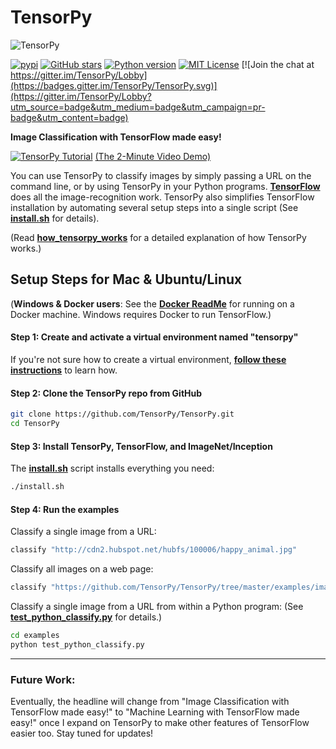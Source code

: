 # TensorPy
![](http://cdn2.hubspot.net/hubfs/100006/images/tensorpy_logo_4_p.png "TensorPy")

[![pypi](https://img.shields.io/pypi/v/tensorpy.svg)](https://pypi.python.org/pypi/tensorpy) [![GitHub stars](https://img.shields.io/github/stars/TensorPy/TensorPy.svg "GitHub stars")](https://github.com/TensorPy/TensorPy/stargazers) [![Python version](https://img.shields.io/badge/python-2.7-22AADD.svg "Python version")](https://docs.python.org/2/) [![MIT License](http://img.shields.io/badge/license-MIT-22BBCC.svg "MIT License")](https://github.com/TensorPy/TensorPy/blob/master/LICENSE) [![Join the chat at https://gitter.im/TensorPy/Lobby](https://badges.gitter.im/TensorPy/TensorPy.svg)](https://gitter.im/TensorPy/Lobby?utm_source=badge&utm_medium=badge&utm_campaign=pr-badge&utm_content=badge)

**Image Classification with TensorFlow made easy!**

[![TensorPy Tutorial](http://img.youtube.com/vi/lVtzaHcUE7Q/3.jpg)](https://www.youtube.com/watch?v=lVtzaHcUE7Q "TensorPy Tutorial")
[(The 2-Minute Video Demo)](https://www.youtube.com/watch?v=lVtzaHcUE7Q)

You can use TensorPy to classify images by simply passing a URL on the command line, or by using TensorPy in your Python programs. **[TensorFlow](https://www.tensorflow.org/)** does all the image-recognition work. TensorPy also simplifies TensorFlow installation by automating several setup steps into a single script (See **[install.sh](https://github.com/TensorPy/TensorPy/blob/master/install.sh)** for details).

(Read **[how_tensorpy_works](https://github.com/TensorPy/TensorPy/blob/master/help_docs/how_tensorpy_works.md)** for a detailed explanation of how TensorPy works.)


## Setup Steps for Mac & Ubuntu/Linux

(**Windows & Docker users**: See the **[Docker ReadMe](https://github.com/TensorPy/TensorPy/blob/master/third_party/docker/ReadMe.md)** for running on a Docker machine. Windows requires Docker to run TensorFlow.)

#### **Step 1:** Create and activate a virtual environment named "tensorpy"

If you're not sure how to create a virtual environment, **[follow these instructions](https://github.com/TensorPy/TensorPy/blob/master/help_docs/virtualenv_instructions.md)** to learn how.

#### **Step 2:** Clone the TensorPy repo from GitHub

```bash
git clone https://github.com/TensorPy/TensorPy.git
cd TensorPy
```

#### **Step 3:** Install TensorPy, TensorFlow, and ImageNet/Inception

The **[install.sh](https://github.com/TensorPy/TensorPy/blob/master/install.sh)** script installs everything you need:

```bash
./install.sh
```

#### **Step 4:** Run the examples

Classify a single image from a URL:

```bash
classify "http://cdn2.hubspot.net/hubfs/100006/happy_animal.jpg"
```

Classify all images on a web page:

```bash
classify "https://github.com/TensorPy/TensorPy/tree/master/examples/images"
```

Classify a single image from a URL from within a Python program: (See **[test_python_classify.py](https://github.com/TensorPy/TensorPy/blob/master/examples/test_python_classify.py)** for details.)

```bash
cd examples
python test_python_classify.py
```

____________

### Future Work:

Eventually, the headline will change from "Image Classification with TensorFlow made easy!" to "Machine Learning with TensorFlow made easy!" once I expand on TensorPy to make other features of TensorFlow easier too. Stay tuned for updates!
